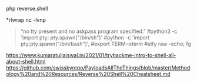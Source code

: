 php reverse.shell

*rlwrap nc -lvnp <port>

>“no tty present and no askpass program specified.” 
#python3 -c 'import pty; pty.spawn("/bin/sh")'
#python -c 'import pty;pty.spawn("/bin/bash")', 
#export TERM=xterm
#stty raw -echo; fg

https://www.kumaratuljaiswal.in/2021/01/tryhackme-intro-to-shell-all-about-shell.html
https://github.com/swisskyrepo/PayloadsAllTheThings/blob/master/Methodology%20and%20Resources/Reverse%20Shell%20Cheatsheet.md

